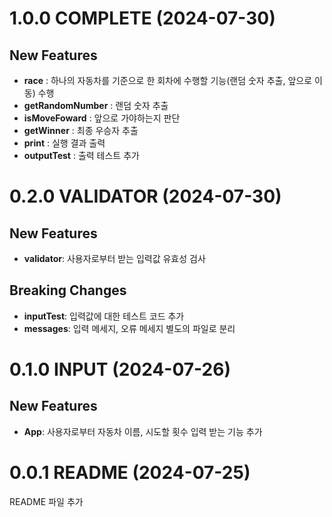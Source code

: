 # 1.0.0 COMPLETE (2024-07-30)

## New Features

-   **race** : 하나의 자동차를 기준으로 한 회차에 수행할 기능(랜덤 숫자 추출, 앞으로 이동) 수행
-   **getRandomNumber** : 랜덤 숫자 추출
-   **isMoveFoward** : 앞으로 가야하는지 판단
-   **getWinner** : 최종 우승자 추출
-   **print** : 실행 결과 출력
-   **outputTest** : 출력 테스트 추가

# 0.2.0 VALIDATOR (2024-07-30)

## New Features

-   **validator**: 사용자로부터 받는 입력값 유효성 검사

## Breaking Changes

-   **inputTest**: 입력값에 대한 테스트 코드 추가
-   **messages**: 입력 메세지, 오류 메세지 별도의 파일로 분리

# 0.1.0 INPUT (2024-07-26)

## New Features

-   **App**: 사용자로부터 자동차 이름, 시도할 횟수 입력 받는 기능 추가

# 0.0.1 README (2024-07-25)

README 파일 추가
